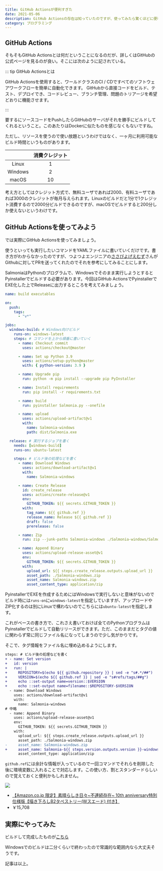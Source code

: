 ```yaml
---
title: GitHub Actionsが便利すぎた
date: 2021-05-06
description: GitHub Actionsの存在は知っていたのですが、使ってみたら驚くほどに便利でした
category: プログラミング
---
```


## GitHub Actions

そもそもGitHub Actionsとは何だということになるのだが、詳しくはGitHubの公式ページを見るのが良い。そこには次のように記されている。

::: tip GitHub Actionsとは

GitHub Actionsを使用すると、ワールドクラスのCI / CDですべてのソフトウェアワークフローを簡単に自動化できます。 GitHubから直接コードをビルド、テスト、デプロイでき、コードレビュー、ブランチ管理、問題のトリアージを希望どおりに機能させます。

:::

要するにソースコードをPushしたらGitHubのサーバがそれを勝手にビルドしてくれるということ。このあたりはDockerに似たものを感じなくもないですね。

ただし、リソースを使うので使い放題というわけではなく、一ヶ月に利用可能なビルド時間というものがあります。

|         | 消費クレジット | 
| :-----: | :------------: | 
| Linux   | 1              | 
| Windows | 2              | 
| macOS   | 10             | 

考え方としてはクレジット方式で、無料ユーザであれば2000、有料ユーザであれば3000のクレジットが毎月与えられます。Linuxのビルドだと1分で1クレジット消費するので2000分ビルドできるのですが、macOSでビルドすると200分しか使えないというわけです。

## GitHub Actionsを使ってみよう

では実際にGitHub Actionsを使ってみましょう。

使うといっても実行したいコマンドをYAMLファイルに書いていくだけです。書き方がわからなかったのですが、つよつよエンジニアの[ささぴよげえむず](https://twitter.com/sasapiyogames)さんがGithubに対してPRを送ってくれたのでそれを参考にしてみることにします。

SalmoniaはPythonのプログラムで、Windowsでそのまま実行しようとするとPyinstallerでビルドする必要があります。今回はGitHub ActionsでPyinstallerでEXE化した上でReleaseに出力するところを考えてみましょう。

```yaml
name: build executables

on:
  push:
    tags:
      - "v*"

jobs:
  windows-build: # Windows向けビルド
    runs-on: windows-latest
    steps: # コマンドを上から順番に書いていく
      - name: Checkout commit
        uses: actions/checkout@master

      - name: Set up Python 3.9
        uses: actions/setup-python@master
        with: { python-version: 3.9 }

      - name: Upgrade pip
        run: python -m pip install --upgrade pip PyInstaller

      - name: Install requirements
        run: pip install -r requirements.txt

      - name: build
        run: pyinstaller Salmonia.py --onefile

      - name: upload
        uses: actions/upload-artifact@v1
        with:
          name: Salmonia-windows
          path: dist/Salmonia.exe

  release: # 実行するジョブを書く
    needs: [windows-build]
    runs-on: ubuntu-latest

    steps: # ビルド後の処理などを書く
      - name: Download Windows
        uses: actions/download-artifact@v1
        with:
          name: Salmonia-windows

      - name: Create Release
        id: create_release
        uses: actions/create-release@v1
        env:
          GITHUB_TOKEN: ${{ secrets.GITHUB_TOKEN }}
        with:
          tag_name: ${{ github.ref }}
          release_name: Release ${{ github.ref }}
          draft: false
          prerelease: false

      - name: Zip
        run: zip --junk-paths Salmonia-windows ./Salmonia-windows/Salmonia.exe

      - name: Append Binary
        uses: actions/upload-release-asset@v1
        env:
          GITHUB_TOKEN: ${{ secrets.GITHUB_TOKEN }}
        with:
          upload_url: ${{ steps.create_release.outputs.upload_url }}
          asset_path: ./Salmonia-windows.zip
          asset_name: Salmonia-windows.zip
          asset_content_type: application/zip
```

PyinstallerでEXEを作成するためにはWindowsで実行しないと意味がないのでビルド時には`runs-on`に`windows-latest`を指定していますが、アップロードやZIP化するのは別にLinuxで構わないのでこちらには`ubuntu-latest`を指定します。

これがベースの書き方で、これさえ書いておけば全てのPythonプログラムはPyinstallerでビルドして自動リリースができます。ただ、このままだとタグの値に関わらず常に同じファイル名になってしまうので少し気がかりです。

そこで、タグ情報をファイル名に埋め込めるようにします。

```diff
steps: # ビルド後の処理などを書く
+ - name: Set version
+   id: version
+   run: |
+     REPOSITORY=$(echo ${{ github.repository }} | sed -e "s#.*/##")
+     VERSION=$(echo ${{ github.ref }} | sed -e "s#refs/tags/##g")
+     echo ::set-output name=version::$VERSION
+     echo ::set-output name=filename::$REPOSITORY-$VERSION
  - name: Download Windows
    uses: actions/download-artifact@v1
    with:
      name: Salmonia-windows
# 中略
  - name: Append Binary
    uses: actions/upload-release-asset@v1
    env:
      GITHUB_TOKEN: ${{ secrets.GITHUB_TOKEN }}
    with:
      upload_url: ${{ steps.create_release.outputs.upload_url }}
      asset_path: ./Salmonia-windows.zip
-     asset_name: Salmonia-windows.zip
+     asset_name: Salmonia-${{ steps.version.outputs.version }}-windows.zip
      asset_content_type: application/zip
```

`github.ref`には余計な情報が入っているので一回コマンドでそれらを削除した後に環境変数に入れることで対応します。この使い方、割とスタンダードらしいので覚えておくと便利かもしれません。

<div class="vuepress-affiliate">
<img src="https://m.media-amazon.com/images/I/419yWNlLUML._SL500_.jpg" />
<ul>
<li><a href="https://www.amazon.co.jp/dp/B08GZ44B5Q/?tag=tkgstrator0f-22" target="_blank">【Amazon.co.jp 限定】素晴らしき日々~不連続存在~ 10th anniversary特別仕様版【描き下ろしB2タペストリー(Wスエード) 付き】</a></li>
<li class="price">￥15,708</li>
</ul>
</div>

## 実際にやってみた

ビルドして完成したものが[こちら](https://github.com/tkgstrator/Salmonia/releases/tag/v1.10.1)

Windowsでのビルドは二分くらいで終わったので常識的な範囲内なら大丈夫そうです。

記事は以上。